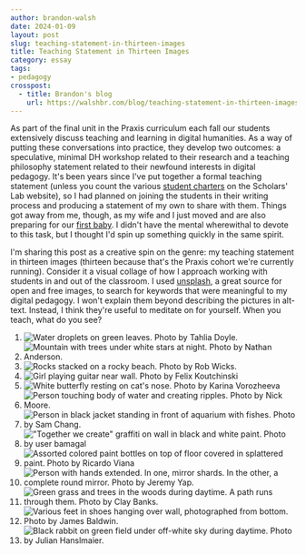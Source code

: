 ```yaml
---
author: brandon-walsh
date: 2024-01-09
layout: post
slug: teaching-statement-in-thirteen-images
title: Teaching Statement in Thirteen Images
category: essay
tags:
- pedagogy
crosspost:
  - title: Brandon's blog
    url: https://walshbr.com/blog/teaching-statement-in-thirteen-images
---
```

As part of the final unit in the Praxis curriculum each fall our students extensively discuss teaching and learning in digital humanities. As a way of putting these conversations into practice, they develop two outcomes: a speculative, minimal DH workshop related to their research and a teaching philosophy statement related to their newfound interests in digital pedagogy. It's been years since I've put together a formal teaching statement (unless you count the various [student charters](https://scholarslab.lib.virginia.edu/student-programs-charter/) on the Scholars' Lab website), so I had planned on joining the students in their writing process and producing a statement of my own to share with them. Things got away from me, though, as my wife and I just moved and are also preparing for our [first baby](https://www.youtube.com/watch?v=GEStsLJZhzo). I didn't have the mental wherewithal to devote to this task, but I thought I'd spin up something quickly in the same spirit.

I'm sharing this post as a creative spin on the genre: my teaching statement in thirteen images (thirteen because that's the Praxis cohort we're currently running). Consider it a visual collage of how I approach working with students in and out of the classroom. I used [unsplash](https://unsplash.com/), a great source for open and free images, to search for keywords that were meaningful to my digital pedagogy. I won't explain them beyond describing the pictures in alt-text. Instead, I think they're useful to meditate on for yourself. When you teach, what do you see?

1. ![Water droplets on green leaves. Photo by Tahlia Doyle.](https://images.unsplash.com/photo-1622364859318-1d023226eda1?q=80&w=2670&auto=format&fit=crop&ixlib=rb-4.0.3&ixid=M3wxMjA3fDB8MHxwaG90by1wYWdlfHx8fGVufDB8fHx8fA%3D%3D)
2. ![Mountain with trees under white stars at night. Photo by Nathan Anderson. ](https://images.unsplash.com/photo-1488866022504-f2584929ca5f?q=80&w=2662&auto=format&fit=crop&ixlib=rb-4.0.3&ixid=M3wxMjA3fDB8MHxwaG90by1wYWdlfHx8fGVufDB8fHx8fA%3D%3D)
3. ![Rocks stacked on a rocky beach. Photo by Rob Wicks.](https://images.unsplash.com/photo-1637919649104-c292cbbbd97b?q=80&w=2574&auto=format&fit=crop&ixlib=rb-4.0.3&ixid=M3wxMjA3fDB8MHxwaG90by1wYWdlfHx8fGVufDB8fHx8fA%3D%3D)
4. ![Girl playing guitar near wall. Photo by Felix Koutchinski](https://images.unsplash.com/photo-1527236102507-6e5ac2692925?q=80&w=2670&auto=format&fit=crop&ixlib=rb-4.0.3&ixid=M3wxMjA3fDB8MHxwaG90by1wYWdlfHx8fGVufDB8fHx8fA%3D%3D)
5. ![White butterfly resting on cat's nose. Photo by Karina Vorozheeva](https://images.unsplash.com/photo-1526336024174-e58f5cdd8e13?q=80&w=2574&auto=format&fit=crop&ixlib=rb-4.0.3&ixid=M3wxMjA3fDB8MHxwaG90by1wYWdlfHx8fGVufDB8fHx8fA%3D%3D)
6. ![Person touching body of water and creating ripples. Photo by Nick Moore.](https://images.unsplash.com/photo-1542032489-6765cd412be0?q=80&w=2000&auto=format&fit=crop&ixlib=rb-4.0.3&ixid=M3wxMjA3fDB8MHxwaG90by1wYWdlfHx8fGVufDB8fHx8fA%3D%3D)
7. ![Person in black jacket standing in front of aquarium with fishes. Photo by Sam Chang.](https://images.unsplash.com/photo-1598893182886-9ec56612e71f?q=80&w=2574&auto=format&fit=crop&ixlib=rb-4.0.3&ixid=M3wxMjA3fDB8MHxwaG90by1wYWdlfHx8fGVufDB8fHx8fA%3D%3D)
8. !["Together we create" graffiti on wall in black and white paint. Photo by user bamagal](https://images.unsplash.com/photo-1468421870903-4df1664ac249?q=80&w=2662&auto=format&fit=crop&ixlib=rb-4.0.3&ixid=M3wxMjA3fDB8MHxwaG90by1wYWdlfHx8fGVufDB8fHx8fA%3D%3D)
9. ![Assorted colored paint bottles on top of floor covered in splattered paint. Photo by Ricardo Viana](https://images.unsplash.com/photo-1466784828399-9a9921e8bdfd?q=80&w=2670&auto=format&fit=crop&ixlib=rb-4.0.3&ixid=M3wxMjA3fDB8MHxwaG90by1wYWdlfHx8fGVufDB8fHx8fA%3D%3D)
10. ![Person with hands extended. In one, mirror shards. In the other, a complete round mirror. Photo by Jeremy Yap.](https://images.unsplash.com/photo-1575431330845-27b7771cc6c7?q=80&w=2574&auto=format&fit=crop&ixlib=rb-4.0.3&ixid=M3wxMjA3fDB8MHxwaG90by1wYWdlfHx8fGVufDB8fHx8fA%3D%3D)
11. ![Green grass and trees in the woods during daytime. A path runs through them. Photo by Clay Banks.](https://images.unsplash.com/photo-1594048023785-02c76ee32c10?q=80&w=2640&auto=format&fit=crop&ixlib=rb-4.0.3&ixid=M3wxMjA3fDB8MHxwaG90by1wYWdlfHx8fGVufDB8fHx8fA%3D%3D)
12. ![Various feet in shoes hanging over wall, photographed from bottom. Photo by James Baldwin.](https://images.unsplash.com/photo-1496516348160-24b35a31856f?q=80&w=2574&auto=format&fit=crop&ixlib=rb-4.0.3&ixid=M3wxMjA3fDB8MHxwaG90by1wYWdlfHx8fGVufDB8fHx8fA%3D%3D)
13. ![Black rabbit on green field under off-white sky during daytime. Photo by Julian Hanslmaier.](https://images.unsplash.com/photo-1604508723572-9d70e99300c4?q=80&w=2670&auto=format&fit=crop&ixlib=rb-4.0.3&ixid=M3wxMjA3fDB8MHxwaG90by1wYWdlfHx8fGVufDB8fHx8fA%3D%3DQ)

